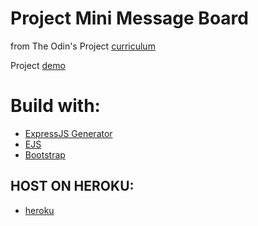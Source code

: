 # Project Mini Message Board

from The Odin's Project [curriculum](https://www.theodinproject.com/paths/full-stack-javascript/courses/nodejs/lessons/mini-message-board)

Project [demo](https://obscure-mountain-25125.herokuapp.com/)

# Build with:

- [ExpressJS Generator](https://expressjs.com/fr/starter/generator.html)
- [EJS](https://ejs.co/)
- [Bootstrap](https://getbootstrap.com/docs/5.1/getting-started/introduction/)

## HOST ON HEROKU:

- [heroku](https://devcenter.heroku.com/categories/nodejs-support)
